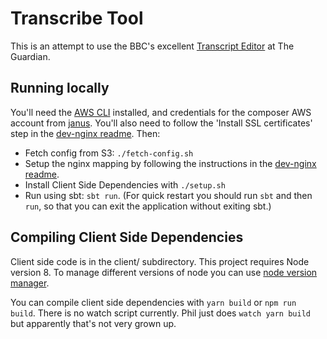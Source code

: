# Transcribe Tool

This is an attempt to use the BBC's excellent [Transcript Editor](https://github.com/bbc/react-transcript-editor) at 
The Guardian.

## Running locally

You'll need the [AWS CLI](http://docs.aws.amazon.com/cli/latest/userguide/installing.html) installed, and credentials
for the composer AWS account from [janus](https://janus.gutools.co.uk). You'll also need to follow the
'Install SSL certificates' step in the [dev-nginx readme](https://github.com/guardian/dev-nginx). Then:

 - Fetch config from S3: `./fetch-config.sh`
 - Setup the nginx mapping by following the instructions in the
 [dev-nginx readme](https://github.com/guardian/dev-nginx#install-config-for-an-application).
 - Install Client Side Dependencies with `./setup.sh`
 - Run using sbt: `sbt run`. (For quick restart you should run `sbt` and then `run`, so that you can exit
  the application without exiting sbt.)
  
## Compiling Client Side Dependencies

Client side code is in the client/ subdirectory.
This project requires Node version 8. To manage different versions of node you can use [node version manager](https://github.com/creationix/nvm).

You can compile client side dependencies with `yarn build` or `npm run build`. 
There is no watch script currently. Phil just does `watch yarn build` but apparently that's not very grown up.

